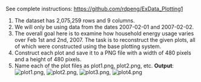 See complete instructions: https://github.com/rdpeng/ExData_Plotting1

1. The dataset has 2,075,259 rows and 9 columns. 
2. We will only be using data from the dates 2007-02-01 and 2007-02-02. 
3. The overall goal here is to examine how household energy usage varies over Feb 1st and 2nd, 2007. The task is to reconstruct the given plots, all of which were constructed using the base plotting system.
4. Construct each plot and save it to a PNG file with a width of 480 pixels and a height of 480 pixels.
5. Name each of the plot files as plot1.png, plot2.png, etc. **Output**: ![plot1.png](https://github.com/shngli/R-data-analysis/blob/master/Household%20power%20consumption/plot1.png), ![plot2.png](https://github.com/shngli/R-data-analysis/blob/master/Household%20power%20consumption/plot2.png), ![plot3.png](https://github.com/shngli/R-data-analysis/blob/master/Household%20power%20consumption/plot3.png), ![plot4.png](https://github.com/shngli/R-data-analysis/blob/master/Household%20power%20consumption/plot4.png)
